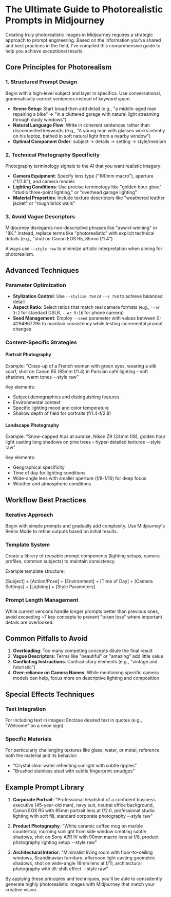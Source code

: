# The Ultimate Guide to Photorealistic Prompts in Midjourney

Creating truly photorealistic images in Midjourney requires a strategic approach to prompt engineering. Based on the information you've shared and best practices in the field, I've compiled this comprehensive guide to help you achieve exceptional results.

## Core Principles for Photorealism

### 1. Structured Prompt Design

Begin with a high-level subject and layer in specifics. Use conversational, grammatically correct sentences instead of keyword spam.

- **Scene Setup**: Start broad then add detail (e.g., "a middle-aged man repairing a bike" → "in a cluttered garage with natural light streaming through dusty windows")
- **Natural Language Flow**: Write in coherent sentences rather than disconnected keywords (e.g., "A young man with glasses works intently on his laptop, bathed in soft natural light from a nearby window")
- **Optimal Component Order**: subject → details → setting → style/medium

### 2. Technical Photography Specificity

Photography terminology signals to the AI that you want realistic imagery:

- **Camera Equipment**: Specify lens type ("100mm macro"), aperture ("f/2.8"), and camera models
- **Lighting Conditions**: Use precise terminology like "golden hour glow," "studio three-point lighting," or "overhead garage lighting"
- **Material Properties**: Include texture descriptors like "weathered leather jacket" or "rough brick walls"

### 3. Avoid Vague Descriptors

Midjourney disregards non-descriptive phrases like "award-winning" or "8K." Instead, replace terms like "photorealistic" with explicit technical details (e.g., "shot on Canon EOS R5, 85mm f/1.4")

Always use `--style raw` to minimize artistic interpretation when aiming for photorealism.

## Advanced Techniques

### Parameter Optimization

- **Stylization Control**: Use `--stylize 750` or `--s 750` to achieve balanced detail
- **Aspect Ratio**: Select ratios that match real camera formats (e.g., `--ar 3:2` for standard DSLR, `--ar 9:16` for phone camera)
- **Seed Management**: Employ `--seed` parameter with values between 0-4294967295 to maintain consistency while testing incremental prompt changes

### Content-Specific Strategies

#### Portrait Photography

Example: "Close-up of a French woman with green eyes, wearing a silk scarf, shot on Canon R5 (85mm f/1.4) in Parisian café lighting – soft shadows, warm tones --style raw"

Key elements:

- Subject demographics and distinguishing features
- Environmental context
- Specific lighting mood and color temperature
- Shallow depth of field for portraits (f/1.4-f/2.8)

#### Landscape Photography

Example: "Snow-capped Alps at sunrise, Nikon Z9 (24mm f/8), golden hour light casting long shadows on pine trees – hyper-detailed textures --style raw"

Key elements:

- Geographical specificity
- Time of day for lighting conditions
- Wide-angle lens with smaller aperture (f/8-f/16) for deep focus
- Weather and atmospheric conditions

## Workflow Best Practices

### Iterative Approach

Begin with simple prompts and gradually add complexity. Use Midjourney's Remix Mode to refine outputs based on initial results.

### Template System

Create a library of reusable prompt components (lighting setups, camera profiles, common subjects) to maintain consistency.

Example template structure:

[Subject] + [Action/Pose] + [Environment] + [Time of Day] + [Camera Settings] + [Lighting] + [Style Parameters]

### Prompt Length Management

While current versions handle longer prompts better than previous ones, avoid exceeding ~7 key concepts to prevent "token loss" where important details are overlooked.

## Common Pitfalls to Avoid

1. **Overloading**: Too many competing concepts dilute the final result
2. **Vague Descriptors**: Terms like "beautiful" or "amazing" add little value
3. **Conflicting Instructions**: Contradictory elements (e.g., "vintage and futuristic")
4. **Over-reliance on Camera Names**: While mentioning specific camera models can help, focus more on descriptive lighting and composition

## Special Effects Techniques

### Text Integration

For including text in images: Enclose desired text in quotes (e.g., "Welcome" on a neon sign)

### Specific Materials

For particularly challenging textures like glass, water, or metal, reference both the material and its behavior:

- "Crystal clear water reflecting sunlight with subtle ripples"
- "Brushed stainless steel with subtle fingerprint smudges"

## Example Prompt Library

1. **Corporate Portrait**:
   "Professional headshot of a confident business executive (45-year-old man), navy suit, neutral office background, Canon EOS R5 with 85mm portrait lens at f/2.0, professional studio lighting with soft fill, standard corporate photography --style raw"

2. **Product Photography**:
   "White ceramic coffee mug on marble countertop, morning sunlight from side window creating subtle shadows, shot on Sony A7R IV with 90mm macro lens at f/8, product photography lighting setup --style raw"

3. **Architectural Interior**:
   "Minimalist living room with floor-to-ceiling windows, Scandinavian furniture, afternoon light casting geometric shadows, shot on wide-angle 16mm lens at f/11, architectural photography with tilt-shift effect --style raw"

By applying these principles and techniques, you'll be able to consistently generate highly photorealistic images with Midjourney that match your creative vision.